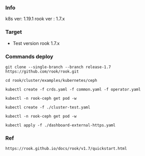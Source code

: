 ### Info
k8s ver: 1.19.1
rook ver : 1.7.x

### Target
- Test version rook 1.7.x

### Commands deploy
```
git clone --single-branch --branch release-1.7 https://github.com/rook/rook.git

cd rook/cluster/examples/kubernetes/ceph

kubectl create -f crds.yaml -f common.yaml -f operator.yaml

kubectl -n rook-ceph get pod -w

kubectl create -f ./cluster-test.yaml

kubectl -n rook-ceph get pod -w

kubectl apply -f ./dashboard-external-https.yaml

```

### Ref
```
https://rook.github.io/docs/rook/v1.7/quickstart.html
```